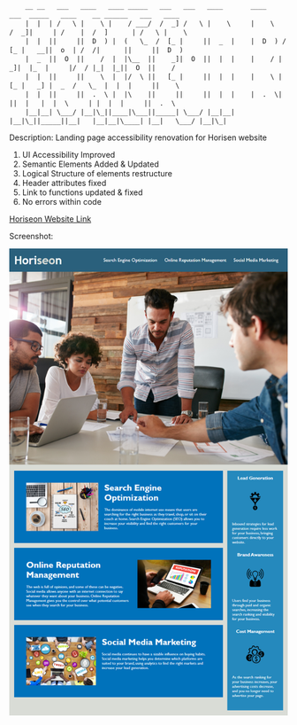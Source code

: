 
        __ __   ___   ____   ____ _____   ___   ___   ____       ____     ___  _____   ____    __ ______   ___   ____  
        |  |  | /   \ |    \ |    / ___/  /  _] /   \ |    \     |    \   /  _]|     | /    |  /  ]      | /   \ |    \ 
        |  |  ||     ||  D  ) |  (   \_  /  [_ |     ||  _  |    |  D  ) /  [_ |   __||  o  | /  /|      ||     ||  D  )
        |  _  ||  O  ||    /  |  |\__  ||    _]|  O  ||  |  |    |    / |    _]|  |_  |     |/  / |_|  |_||  O  ||    / 
        |  |  ||     ||    \  |  |/  \ ||   [_ |     ||  |  |    |    \ |   [_ |   _] |  _  /   \_  |  |  |     ||    \ 
        |  |  ||     ||  .  \ |  |\    ||     ||     ||  |  |    |  .  \|     ||  |   |  |  \     | |  |  |     ||  .  \
        |__|__| \___/ |__|\_||____|\___||_____| \___/ |__|__|    |__|\_||_____||__|   |__|__|\____| |__|   \___/ |__|\_|
                                                                                                                

Description:
Landing page accessibility renovation for Horisen website
1) UI Accessibility Improved
2) Semantic Elements Added & Updated
3) Logical Structure of elements restructure
4) Header attributes fixed
5) Link to functions updated & fixed
6) No errors within code

[Horiseon Website Link](https://miguelmulet.github.io/horiseon-refactor/)

Screenshot:

![Horiseon website](./assets/images/horiseon-website.png)
